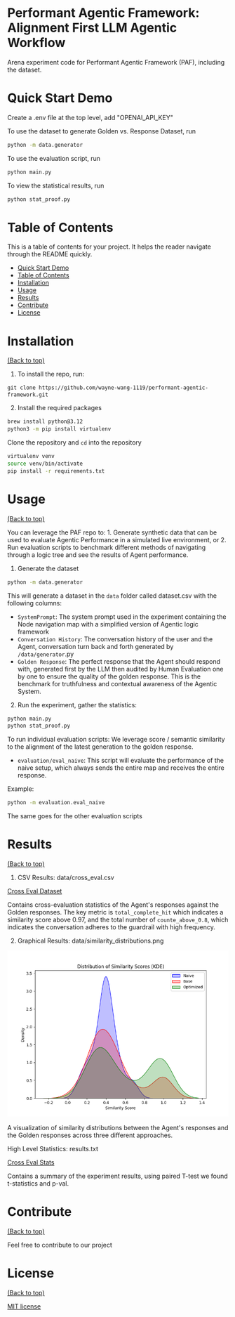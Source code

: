 # Performant Agentic Framework: Alignment First LLM Agentic Workflow

Arena experiment code for Performant Agentic Framework (PAF), including the dataset.

# Quick Start Demo

Create a .env file at the top level, add "OPENAI_API_KEY"

To use the dataset to generate Golden vs. Response Dataset, run

```bash
python -m data.generator
```

To use the evaluation script, run

```bash
python main.py
```

To view the statistical results, run
```bash
python stat_proof.py
```

# Table of Contents

This is a table of contents for your project. It helps the reader navigate through the README quickly.

- [Quick Start Demo](#quick-start-demo)
- [Table of Contents](#table-of-contents)
- [Installation](#installation)
- [Usage](#usage)
- [Results](#results)
- [Contribute](#contribute)
- [License](#license)

# Installation

[(Back to top)](#table-of-contents)

1. To install the repo, run:

```shell
git clone https://github.com/wayne-wang-1119/performant-agentic-framework.git
```

2. Install the required packages

```bash
brew install python@3.12
python3 -m pip install virtualenv
```

Clone the repository and `cd` into the repository

```bash
virtualenv venv
source venv/bin/activate
pip install -r requirements.txt
```

# Usage

[(Back to top)](#table-of-contents)

You can leverage the PAF repo to: 1. Generate synthetic data that can be used to evaluate Agentic Performance in a simulated live environment, or 2. Run evaluation scripts to benchmark different methods of navigating through a logic tree and see the results of Agent performance.

1.  Generate the dataset

```bash
python -m data.generator
```

This will generate a dataset in the `data` folder called dataset.csv with the following columns:

- `SystemPrompt`: The system prompt used in the experiment containing the Node navigation map with a simplified version of Agentic logic framework
- `Conversation History`: The conversation history of the user and the Agent, conversation turn back and forth generated by `/data/generator`.py
- `Golden Response`: The perfect response that the Agent should respond with, generated first by the LLM then audited by Human Evaluation one by one to ensure the quality of the golden response. This is the benchmark for truthfulness and contextual awareness of the Agentic System.

2. Run the experiment, gather the statistics:

```bash
python main.py
python stat_proof.py
```

To run individual evaluation scripts:
We leverage score / semantic similarity to the alignment of the latest generation to the golden response.

- `evaluation/eval_naive`: This script will evaluate the performance of the naive setup, which always sends the entire map and receives the entire response.

Example:

```bash
python -m evaluation.eval_naive
```

The same goes for the other evaluation scripts

# Results

[(Back to top)](#table-of-contents)


1. CSV Results: data/cross_eval.csv

[Cross Eval Dataset](./data/cross_eval.csv)

Contains cross-evaluation statistics of the Agent's responses against the Golden responses. The key metric is `total_complete_hit` which indicates a similarity score above 0.97, and the total number of `counte_above_0.8`, which indicates the conversation adheres to the guardrail with high frequency. 

2. Graphical Results: data/similarity_distributions.png

![Cross Eval Graph](./data/similarity_distributions.png)

A visualization of similarity distributions between the Agent's responses and the Golden responses across three different approaches.

High Level Statistics: results.txt

[Cross Eval Stats](./results.txt)

Contains a summary of the experiment results, using paired T-test we found t-statistics and p-val.



# Contribute

[(Back to top)](#table-of-contents)

Feel free to contribute to our project

# License

[(Back to top)](#table-of-contents)

[MIT license](./LICENSE)
